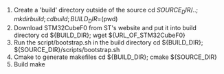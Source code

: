 1. Create a 'build' directory outside of the source
    cd ${SOURCE_DIR}/..; mkdir build; cd build; BUILD_DIR=$(pwd)
2. Download STM32CubeF0 from ST's website and put it into build directory
    cd ${BUILD_DIR}; wget ${URL_OF_STM32CubeF0}
3. Run the script/bootstrap.sh in the build directory
    cd ${BUILD_DIR}; ${SOURCE_DIR}/scripts/bootstrap.sh
4. Cmake to generate makefiles
    cd ${BUILD_DIR}; cmake ${SOURCE_DIR}
5. Build
    make
